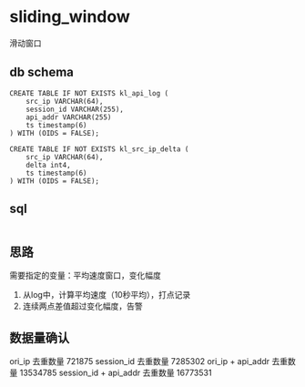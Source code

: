 # sliding_window
滑动窗口

## db schema
```
CREATE TABLE IF NOT EXISTS kl_api_log (
    src_ip VARCHAR(64),
    session_id VARCHAR(255),
    api_addr VARCHAR(255)
    ts timestamp(6)
) WITH (OIDS = FALSE);

CREATE TABLE IF NOT EXISTS kl_src_ip_delta (
    src_ip VARCHAR(64),
    delta int4,
    ts timestamp(6)
) WITH (OIDS = FALSE);
```
## sql
```

```

## 思路
需要指定的变量：平均速度窗口，变化幅度
1. 从log中，计算平均速度（10秒平均），打点记录
2. 连续两点差值超过变化幅度，告警

## 数据量确认
ori_ip 去重数量 721875
session_id 去重数量 7285302
ori_ip + api_addr 去重数量 13534785
session_id + api_addr 去重数量 16773531

